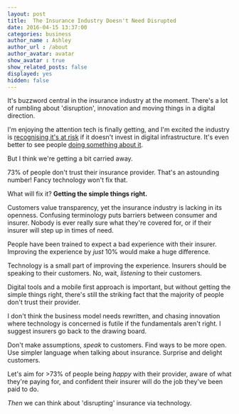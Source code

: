 ```yaml
---
layout: post
title:  The Insurance Industry Doesn't Need Disrupted
date: 2016-04-15 13:37:00
categories: business
author_name : Ashley
author_url : /about
author_avatar: avatar
show_avatar : true
show_related_posts: false
displayed: yes
hidden: false
---
```


It's buzzword central in the insurance industry at the moment. There's a lot of rumbling about 'disruption', innovation and moving things in a digital direction.

I'm enjoying the attention tech is finally getting, and I'm excited the industry is <a href="http://www.digitalinsurancecollective.co.uk/static/so-its-clear-we-are-going-to-be-disrupted-at-some-point">recognising it's at risk</a> if it doesn't invest in digital infrastructure. It's even better to see people <a href="http://thedigitalinsurer.co.uk/">doing something about it</a>.

But I think we're getting a bit carried away.

73% of people don't trust their insurance provider. That's an astounding number! Fancy technology won't fix that.

What will fix it? __Getting the simple things right.__

Customers value transparency, yet the insurance industry is lacking in its openness. Confusing terminology puts barriers between consumer and insurer. Nobody is ever really sure what they're covered for, or if their insurer will step up in times of need.

People have been trained to expect a bad experience with their insurer. Improving the experience by _just_ 10% would make a huge difference.

Technology is a small part of improving the experience. Insurers should be speaking to their customers. No, wait, _listening_ to their customers. 

Digital tools and a mobile first approach is important, but without getting the simple things right, there's still the striking fact that the majority of people don't trust their provider.

I don't think the business model needs rewritten, and chasing innovation where technology is concerned is futile if the fundamentals aren't right. I suggest insurers go back to the drawing board.

Don't make assumptions, _speak_ to customers. Find ways to be more open. Use simpler language when talking about insurance. Surprise and delight customers.

Let's aim for >73% of people being _happy_ with their provider, aware of what they're paying for, and confident their insurer will do the job they've been paid to do.

_Then_ we can think about 'disrupting' insurance via technology. 